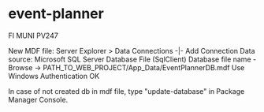 # event-planner
FI MUNI PV247

New MDF file:
  Server Explorer > Data Connections -|- Add Connection
    Data source: Microsoft SQL Server Database File (SqlClient)
    Database file name - Browse -> PATH_TO_WEB_PROJECT/App_Data/EventPlannerDB.mdf
    Use Windows Authentication
    OK
    
In case of not created db in mdf file, type "update-database" in Package Manager Console.
